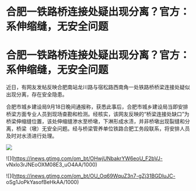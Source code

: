 # 合肥一铁路桥连接处疑出现分离？官方：系伸缩缝，无安全问题

# 合肥一铁路桥连接处疑出现分离？官方：系伸缩缝，无安全问题

近日，有网友发帖反映合肥南站龙川路与宿松路西南角一处铁路桥桥梁连接处疑似出现分离，存在安全隐患。

合肥市城乡建设局9月18日晚间通报称，获悉此事后，合肥市城乡建设局当即安排桥梁方面专业人员到现场查勘和检测。经核实，该网友反映的“桥梁连接处缺口”为桥梁伸缩缝位置，该处伸缩缝渗水至桥墩，下淋形成水渍，并非桥墩出现裂缝和分离，桥梁（墩）无安全问题。经与桥梁管养单位铁路合肥工务段联系，将安排人员及时对水渍进行处理。

![](https://inews.gtimg.com/om_bt/OIia8XIgvCZXRrzv4EZZj1Y6qysVyCBWoCxa1amsp0zT4AA/1000)

![](https://inews.gtimg.com/om_bt/OHwjUNbakrYW6eoU_F2bVJ-
vNxlo3rJNEoOXM08E3_uO4AA/1000)

![](https://inews.gtimg.com/om_bt/OU_Oq69WquZ3n7-gZj31BGDluJC-
oSg1JoPkYasofBeHkAA/1000)

